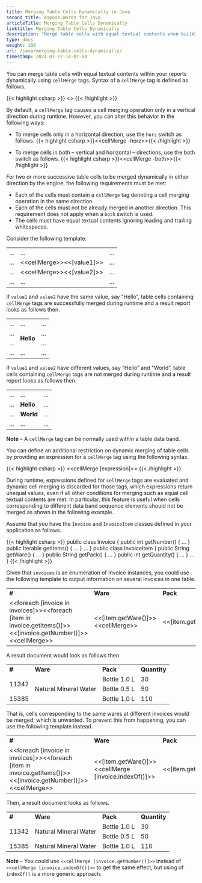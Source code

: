 ```yaml
---
title: Merging Table Cells Dynamically in Java
second_title: Aspose.Words for Java
articleTitle: Merging Table Cells Dynamically
linktitle: Merging Table Cells Dynamically
description: "Merge table cells with equal textual contents when building a report in Java."
type: docs
weight: 100
url: /java/merging-table-cells-dynamically/
timestamp: 2024-01-27-14-07-04
---
```


You can merge table cells with equal textual contents within your reports dynamically using `cellMerge` tags. Syntax of a `cellMerge` tag is defined as follows.

{{< highlight csharp >}}
<<cellMerge>>
{{< /highlight >}}

By default, a `cellMerge` tag causes a cell merging operation only in a vertical direction during runtime. However, you can alter this behavior in the following ways:

- To merge cells only in a horizontal direction, use the `horz` switch as follows.
{{< highlight csharp >}}<<cellMerge -horz>>{{< /highlight >}}

- To merge cells in both – vertical and horizontal – directions, use the both switch as follows.
{{< highlight csharp >}}<<cellMerge -both>>{{< /highlight >}}

For two or more successive table cells to be merged dynamically in either direction by the engine, the following requirements must be met:

- Each of the cells must contain a `cellMerge` tag denoting a cell merging operation in the same direction.
- Each of the cells must not be already merged in another direction. This requirement does not apply when a `both` switch is used.
- The cells must have equal textual contents ignoring leading and trailing whitespaces.

Consider the following template.

<table class="outputting-sequential-data">
	<tbody>
		<tr>
			<td>...</td>
			<td>...</td>
			<td>...</td>
		</tr>
		<tr>
			<td>...</td>
			<td>&lt;&lt;cellMerge>>&lt;&lt;[value1]>></td>
			<td>...</td>
		</tr>
    <tr>
			<td>...</td>
			<td>&lt;&lt;cellMerge>>&lt;&lt;[value2]>></td>
			<td>...</td>
		</tr>
    <tr>
			<td>...</td>
			<td>...</td>
			<td>...</td>
		</tr>
	</tbody>
</table>

If `value1` and `value2` have the same value, say “Hello”, table cells containing `cellMerge` tags are successfully merged during runtime and a result report looks as follows then.

<table class="outputting-sequential-data">
	<tbody>
		<tr>
			<td>...</td>
			<td>...</td>
			<td>...</td>
		</tr>
		<tr>
			<td>...</td>
      <td rowspan="2" style="vertical-align: middle"><strong>Hello</strong></td>
			<td>...</td>
		</tr>
    <tr>
			<td>...</td>
			<td>...</td>
		</tr>
    <tr>
			<td>...</td>
			<td>...</td>
			<td>...</td>
		</tr>
	</tbody>
</table>

If `value1` and `value2` have different values, say “Hello” and “World”, table cells containing `cellMerge` tags are not merged during runtime and a result report looks as follows then.

<table class="outputting-sequential-data">
	<tbody>
		<tr>
			<td>...</td>
			<td>...</td>
			<td>...</td>
		</tr>
		<tr>
			<td>...</td>
      <td style="vertical-align: middle"><strong>Hello</strong></td>
			<td>...</td>
		</tr>
    <tr>
			<td>...</td>
      <td style="vertical-align: middle"><strong>World</strong></td>
			<td>...</td>
		</tr>
    <tr>
			<td>...</td>
			<td>...</td>
			<td>...</td>
		</tr>
	</tbody>
</table>

**Note** – A `cellMerge` tag can be normally used within a table data band.

You can define an additional restriction on dynamic merging of table cells by providing an expression for a `cellMerge` tag using the following syntax.

{{< highlight csharp >}}
<<cellMerge [expression]>>
{{< /highlight >}}

During runtime, expressions defined for `cellMerge` tags are evaluated and dynamic cell merging is discarded for those tags, which expressions return unequal values, even if all other conditions for merging such as equal cell textual contents are met. In particular, this feature is useful when cells corresponding to different data band sequence elements should not be merged as shown in the following example.

Assume that you have the `Invoice` and `InvoiceItem` classes defined in your application as follows.

{{< highlight csharp >}}
public class Invoice
{
	public int getNumber() { ... }
	public Iterable<InvoiceItem> getItems() { ... }
	...
}
public class InvoiceItem
{
	public String getWare() { ... }
	public String getPack() { ... }
	public int getQuantity() { ... }
	...
}
{{< /highlight >}}

Given that `invoices` is an enumeration of Invoice instances, you could use the following template to output information on several invoices in one table.

<table class="outputting-sequential-data">
	<tbody>
		<tr>
      <td><strong>#</strong></td>
			<td><strong>Ware</strong></td>
      <td><strong>Pack</strong></td>
      <td><strong>Quantity</strong></td>
		</tr>
		<tr>
			<td>&lt;&lt;foreach [invoice in invoices]>>&lt;&lt;foreach [item in invoice.getItems()]>>&lt;&lt;[invoice.getNumber()]>>&lt;&lt;cellMerge>></td>
      <td>&lt;&lt;[item.getWare()]>>&lt;&lt;cellMerge>></td>
      <td>&lt;&lt;[item.getPack()]>></td>
      <td>&lt;&lt;[item.getQuantity()]>>&lt;&lt;/foreach>>&lt;&lt;/foreach>></td>
		</tr>
	</tbody>
</table>

A result document would look as follows then.

<table>
	<tbody>
		<tr>
			<td><b>#</b></td>
			<td><b>Ware</b></td>
			<td><b>Pack</b></td>
			<td><b>Quantity</b></td>
		</tr>
		<tr>
			<td rowspan="2">11342</td>
			<td rowspan="3">Natural Mineral Water</td>
			<td>Bottle 1.0 L</td>
			<td>30</td>
		</tr>
		<tr>
			<td>Bottle 0.5 L</td>
			<td>50</td>
		</tr>
		<tr>
			<td>15385</td>
			<td>Bottle 1.0 L</td>
			<td>110</td>
		</tr>
	</tbody>
</table>

That is, cells corresponding to the same wares at different invoices would be merged, which is unwanted. To prevent this from happening, you can use the following template instead.

<table class="outputting-sequential-data">
	<tbody>
		<tr>
      <td><strong>#</strong></td>
			<td><strong>Ware</strong></td>
      <td><strong>Pack</strong></td>
      <td><strong>Quantity</strong></td>
		</tr>
		<tr>
			<td>&lt;&lt;foreach [invoice in invoices]>>&lt;&lt;foreach [item in invoice.getItems()]>>&lt;&lt;[invoice.getNumber()]>>&lt;&lt;cellMerge>></td>
      <td>&lt;&lt;[item.getWare()]>>&lt;&lt;cellMerge [invoice.indexOf()]>></td>
      <td>&lt;&lt;[item.getPack()]>></td>
      <td>&lt;&lt;[item.getQuantity()]>>&lt;&lt;/foreach>>&lt;&lt;/foreach>></td>
		</tr>
	</tbody>
</table>

Then, a result document looks as follows.

<table>
	<tbody>
		<tr>
			<td><b>#</b></td>
			<td><b>Ware</b></td>
			<td><b>Pack</b></td>
			<td><b>Quantity</b></td>
		</tr>
		<tr>
			<td rowspan="2">11342</td>
			<td rowspan="2">Natural Mineral Water</td>
			<td>Bottle 1.0 L</td>
			<td>30</td>
		</tr>
		<tr>
			<td>Bottle 0.5 L</td>
			<td>50</td>
		</tr>
		<tr>
			<td>15385</td>
      <td>Natural Mineral Water</td>
			<td>Bottle 1.0 L</td>
			<td>110</td>
		</tr>
	</tbody>
</table>

**Note** – You could use `<<cellMerge [invoice.getNumber()]>>` instead of `<<cellMerge [invoice.indexOf()]>>` to get the same effect, but using of `indexOf()` is a more generic approach.
